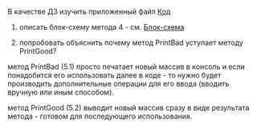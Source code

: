 В качестве ДЗ изучить приложенный файл [Код](Program.cs)


1. описать блок-схему метода 4 - см. [Блок-схема](alg.jpg)

2. попробовать объяснить почему метод PrintBad уступает методу PrintGood?

метод PrintBad (5.1) просто печатает новый массив в консоль и если понадобится его использовать далее в коде - то нужно будет производить дополнительные операции для его ввода (вводить вручную или иным способом).

метод PrintGood (5.2) выводит новый массив сразу в виде результата метода - готовом для последующего использования.
